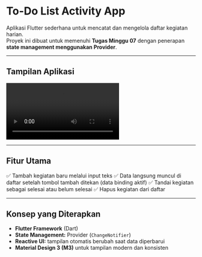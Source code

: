 # To-Do List Activity App

Aplikasi Flutter sederhana untuk mencatat dan mengelola daftar kegiatan harian.  
Proyek ini dibuat untuk memenuhi **Tugas Minggu 07** dengan penerapan **state management menggunakan Provider**.

---

## Tampilan Aplikasi
![Tampilan](image/todolistapp.mp4)

---

## Fitur Utama
✅ Tambah kegiatan baru melalui input teks
✅ Data langsung muncul di daftar setelah tombol tambah ditekan (data binding aktif)
✅ Tandai kegiatan sebagai selesai atau belum selesai
✅ Hapus kegiatan dari daftar

---

## Konsep yang Diterapkan
- **Flutter Framework** (Dart)
- **State Management:** Provider (`ChangeNotifier`)
- **Reactive UI:** tampilan otomatis berubah saat data diperbarui
- **Material Design 3 (M3)** untuk tampilan modern dan konsisten